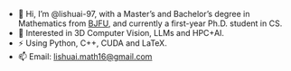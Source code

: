 
- 👋 Hi, I’m @lishuai-97, with a Master’s and Bachelor’s degree in Mathematics from [BJFU](http://www.bjfu.edu.cn/index.htm), and currently a first-year Ph.D. student in CS.
- 👀 Interested in 3D Computer Vision, LLMs and HPC+AI.
- ⚡ Using Python, C++, CUDA and LaTeX.
- 📫 Email: lishuai.math16@gmail.com


<!--
<p align="center">
<img height="160px" src="https://github-readme-stats.vercel.app/api?username=lishuai-97&show_icons=true&hide=issues&count_private=true" />
<img height="160px" src="https://github-readme-stats.vercel.app/api/top-langs/?username=lishuai-97&layout=compact&hide=cmake,matlab" />
</p>
-->


<!--
**lishuai-97/lishuai-97** is a ✨ _special_ ✨ repository because its `README.md` (this file) appears on your GitHub profile.

Here are some ideas to get you started:

- 🔭 I’m currently working on ...
- 🌱 I’m currently learning ...
- 👯 I’m looking to collaborate on ...
- 🤔 I’m looking for help with ...
- 💬 Ask me about ...
- 📫 How to reach me: ...
- 😄 Pronouns: ...
- ⚡ Fun fact: ...


- 😄 Dived into DL due to modest mathematical talent. 
- 👀 Interested in Mechine Learning, Deep Learning and HPC+AI.
- 👯 Looking to collaborate on Computer Vision, LLMs and VLLMs.
- 🌱 Currently learning High Performance Computing.

-->
